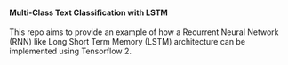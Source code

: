 #### Multi-Class Text Classification with LSTM

This repo aims to provide an example of how a Recurrent Neural Network (RNN) like Long Short Term Memory (LSTM) 
architecture can be implemented using Tensorflow 2.